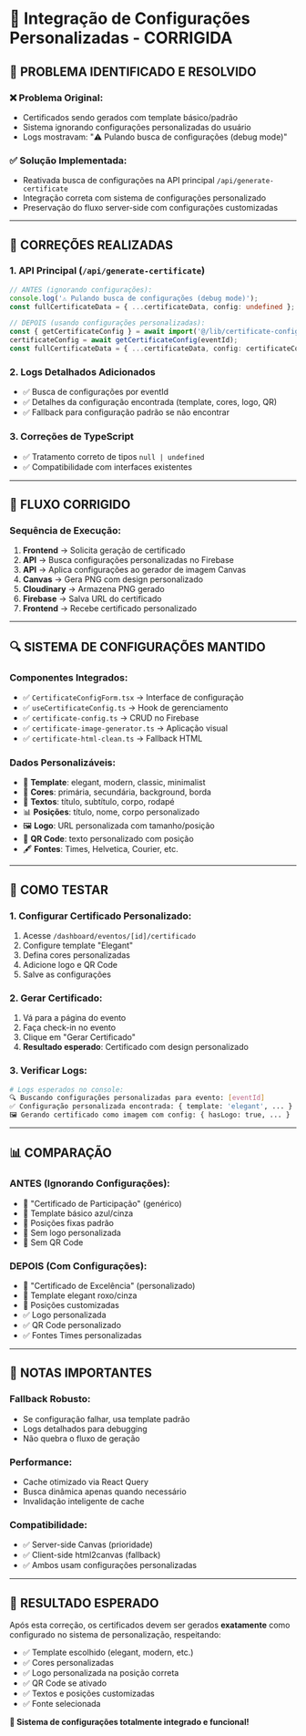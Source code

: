# 🔧 Integração de Configurações Personalizadas - CORRIGIDA

## 🎯 **PROBLEMA IDENTIFICADO E RESOLVIDO**

### **❌ Problema Original:**
- Certificados sendo gerados com template básico/padrão
- Sistema ignorando configurações personalizadas do usuário  
- Logs mostravam: "⚠️ Pulando busca de configurações (debug mode)"

### **✅ Solução Implementada:**
- Reativada busca de configurações na API principal `/api/generate-certificate`
- Integração correta com sistema de configurações personalizado
- Preservação do fluxo server-side com configurações customizadas

---

## 🔄 **CORREÇÕES REALIZADAS**

### **1. API Principal (`/api/generate-certificate`)**
```typescript
// ANTES (ignorando configurações):
console.log('⚠️ Pulando busca de configurações (debug mode)');
const fullCertificateData = { ...certificateData, config: undefined };

// DEPOIS (usando configurações personalizadas):
const { getCertificateConfig } = await import('@/lib/certificate-config');
certificateConfig = await getCertificateConfig(eventId);
const fullCertificateData = { ...certificateData, config: certificateConfig };
```

### **2. Logs Detalhados Adicionados**
- ✅ Busca de configurações por eventId
- ✅ Detalhes da configuração encontrada (template, cores, logo, QR)
- ✅ Fallback para configuração padrão se não encontrar

### **3. Correções de TypeScript**
- ✅ Tratamento correto de tipos `null | undefined`  
- ✅ Compatibilidade com interfaces existentes

---

## 🎨 **FLUXO CORRIGIDO**

### **Sequência de Execução:**
1. **Frontend** → Solicita geração de certificado
2. **API** → Busca configurações personalizadas no Firebase
3. **API** → Aplica configurações ao gerador de imagem Canvas
4. **Canvas** → Gera PNG com design personalizado
5. **Cloudinary** → Armazena PNG gerado
6. **Firebase** → Salva URL do certificado
7. **Frontend** → Recebe certificado personalizado

---

## 🔍 **SISTEMA DE CONFIGURAÇÕES MANTIDO**

### **Componentes Integrados:**
- ✅ `CertificateConfigForm.tsx` → Interface de configuração
- ✅ `useCertificateConfig.ts` → Hook de gerenciamento
- ✅ `certificate-config.ts` → CRUD no Firebase
- ✅ `certificate-image-generator.ts` → Aplicação visual
- ✅ `certificate-html-clean.ts` → Fallback HTML

### **Dados Personalizáveis:**
- 🎨 **Template**: elegant, modern, classic, minimalist
- 🎨 **Cores**: primária, secundária, background, borda
- 📝 **Textos**: título, subtítulo, corpo, rodapé
- 📊 **Posições**: título, nome, corpo personalizado
- 🖼️ **Logo**: URL personalizada com tamanho/posição
- 📱 **QR Code**: texto personalizado com posição
- 🖋️ **Fontes**: Times, Helvetica, Courier, etc.

---

## 🧪 **COMO TESTAR**

### **1. Configurar Certificado Personalizado:**
1. Acesse `/dashboard/eventos/[id]/certificado`
2. Configure template "Elegant" 
3. Defina cores personalizadas
4. Adicione logo e QR Code
5. Salve as configurações

### **2. Gerar Certificado:**
1. Vá para a página do evento
2. Faça check-in no evento
3. Clique em "Gerar Certificado"
4. **Resultado esperado**: Certificado com design personalizado

### **3. Verificar Logs:**
```bash
# Logs esperados no console:
🔍 Buscando configurações personalizadas para evento: [eventId]
✅ Configuração personalizada encontrada: { template: 'elegant', ... }
🖼️ Gerando certificado como imagem com config: { hasLogo: true, ... }
```

---

## 📊 **COMPARAÇÃO**

### **ANTES (Ignorando Configurações):**
- 📝 "Certificado de Participação" (genérico)
- 🎨 Template básico azul/cinza
- 📐 Posições fixas padrão
- 🚫 Sem logo personalizada
- 🚫 Sem QR Code

### **DEPOIS (Com Configurações):**
- 📝 "Certificado de Excelência" (personalizado)
- 🎨 Template elegant roxo/cinza
- 📐 Posições customizadas 
- ✅ Logo personalizada
- ✅ QR Code personalizado
- ✅ Fontes Times personalizadas

---

## 🚨 **NOTAS IMPORTANTES**

### **Fallback Robusto:**
- Se configuração falhar, usa template padrão
- Logs detalhados para debugging
- Não quebra o fluxo de geração

### **Performance:**
- Cache otimizado via React Query
- Busca dinâmica apenas quando necessário
- Invalidação inteligente de cache

### **Compatibilidade:**
- ✅ Server-side Canvas (prioridade)
- ✅ Client-side html2canvas (fallback)
- ✅ Ambos usam configurações personalizadas

---

## 🎯 **RESULTADO ESPERADO**

Após esta correção, os certificados devem ser gerados **exatamente** como configurado no sistema de personalização, respeitando:

- ✅ Template escolhido (elegant, modern, etc.)
- ✅ Cores personalizadas 
- ✅ Logo personalizada na posição correta
- ✅ QR Code se ativado
- ✅ Textos e posições customizadas
- ✅ Fonte selecionada

**🎉 Sistema de configurações totalmente integrado e funcional!**
